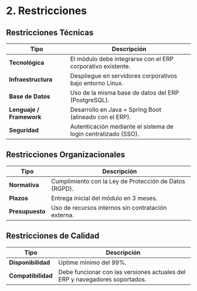# 2. Restricciones

## Restricciones Técnicas
| Tipo | Descripción |
|------|--------------|
| **Tecnológica** | El módulo debe integrarse con el ERP corporativo existente. |
| **Infraestructura** | Despliegue en servidores corporativos bajo entorno Linux. |
| **Base de Datos** | Uso de la misma base de datos del ERP (PostgreSQL). |
| **Lenguaje / Framework** | Desarrollo en Java + Spring Boot (alineado con el ERP). |
| **Seguridad** | Autenticación mediante el sistema de login centralizado (SSO). |

## Restricciones Organizacionales
| Tipo | Descripción |
|------|--------------|
| **Normativa** | Cumplimiento con la Ley de Protección de Datos (RGPD). |
| **Plazos** | Entrega inicial del módulo en 3 meses. |
| **Presupuesto** | Uso de recursos internos sin contratación externa. |

## Restricciones de Calidad
| Tipo | Descripción |
|------|--------------|
| **Disponibilidad** | Uptime mínimo del 99%. |
| **Compatibilidad** | Debe funcionar con las versiones actuales del ERP y navegadores soportados. |
